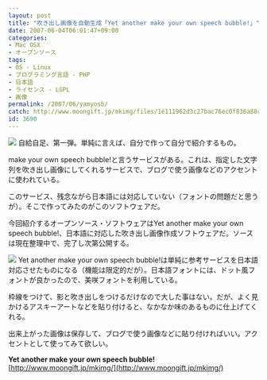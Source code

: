 ```yaml
---
layout: post
title: "吹き出し画像を自動生成「Yet another make your own speech bubble!」"
date: 2007-06-04T06:01:47+09:00
categories:
- Mac OSX
- オープンソース
tags: 
- OS - Linux
- プログラミング言語 - PHP
- 日本語
- ライセンス - LGPL
- 画像
permalink: /2007/06/yamyosb/
catch: http://www.moongift.jp/mkimg/files/1e111962d3c27bac76ec0f836a88c39d.png
id: 3690
---
```

[![](http://image.moongift.jp/intro3/Yetanothermakeyourownspeechbubble_1277D/2_thumb1.png)](http://image.moongift.jp/intro3/Yetanothermakeyourownspeechbubble_1277D/23.png) 自給自足、第一弾。単純に言えば、自分で作って自分で紹介するもの。   
  
make your own speech bubble!と言うサービスがある。これは、指定した文字列を吹き出し画像にしてくれるサービスで、ブログで使う画像などのアクセントに使われている。   
  
このサービス、残念ながら日本語には対応していない（フォントの問題だと思うが）。そこで作ってみたのがこのソフトウェアだ。   
  
今回紹介するオープンソース・ソフトウェアはYet another make your own speech bubble!、日本語に対応した吹き出し画像作成ソフトウェアだ。ソースは現在整理中で、完了し次第公開する。   
  
<!--more-->  
  
 ![](http://www.moongift.jp/mkimg/files/1e111962d3c27bac76ec0f836a88c39d.png) Yet another make your own speech bubble!は単純に参考サービスを日本語対応させたものになる（機能は限定的だが）。日本語フォントには、ドット風フォントが良かったので、美咲フォントを利用している。   
  
枠線をつけて、影と吹き出しをつけるだけなので大した事はない。だが、よく見かけるアスキーアートなどを貼り付けると、なかなか味のあるものに仕上げてくれる。   
  
出来上がった画像は保存して、ブログで使う画像などに貼り付ければいい。アクセントとして使ってみて欲しい。   
  
**Yet another make your own speech bubble!**  
[http://www.moongift.jp/mkimg/](http://www.moongift.jp/mkimg/)
